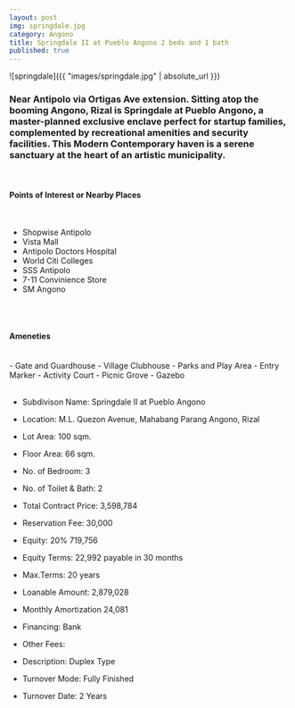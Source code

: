 ```yaml
---
layout: post
img: springdale.jpg
category: Angono
title: Springdale II at Pueblo Angono 2 beds and 1 bath
published: true
---
```


![springdale]({{ "images/springdale.jpg" | absolute_url }})


<h3><p>Near Antipolo via Ortigas Ave extension. Sitting atop the booming Angono, Rizal is Springdale at Pueblo Angono, a master-planned exclusive enclave perfect for startup families, complemented by recreational amenities and security facilities. This Modern Contemporary haven is a serene sanctuary at the heart of an artistic municipality.</p></h3>
<br>
<h4>Points of Interest or Nearby Places</h4>
<br>

- Shopwise Antipolo
- Vista Mall
- Antipolo Doctors Hospital
- World Citi Colleges
- SSS Antipolo
- 7-11 Convinience Store
- SM Angono
<br>
<br>
<h4>Ameneties</h4>
<br>
- Gate and Guardhouse
- Village Clubhouse
- Parks and Play Area
- Entry Marker
- Activity Court
- Picnic Grove
- Gazebo
<br>
<br>

- Subdivison Name: Springdale II at Pueblo Angono
- Location: M.L. Quezon Avenue, Mahabang Parang Angono, Rizal

- Lot Area: 100 sqm.
- Floor Area: 66 sqm.
- No. of Bedroom: 3
- No. of Toilet & Bath: 2

- Total Contract Price: 3,598,784
- Reservation Fee: 30,000
- Equity: 20% 719,756
- Equity Terms: 22,992 payable in 30 months
- Max.Terms: 20 years
- Loanable Amount: 2,879,028
- Monthly Amortization 24,081

- Financing: Bank
- Other Fees:
- Description: Duplex Type
- Turnover Mode: Fully Finished
- Turnover Date: 2 Years

